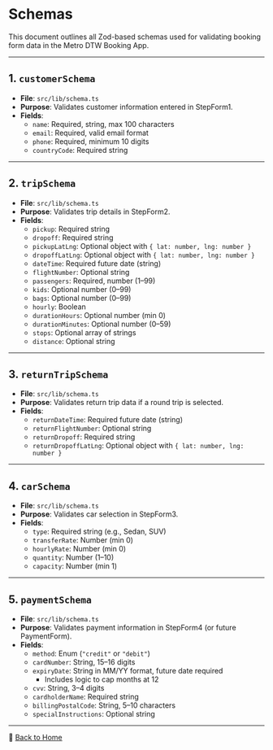# Schemas

This document outlines all Zod-based schemas used for validating booking form data in the Metro DTW Booking App.

---

## 1. `customerSchema`

- **File**: `src/lib/schema.ts`
- **Purpose**: Validates customer information entered in StepForm1.
- **Fields**:
  - `name`: Required, string, max 100 characters
  - `email`: Required, valid email format
  - `phone`: Required, minimum 10 digits
  - `countryCode`: Required string

---

## 2. `tripSchema`

- **File**: `src/lib/schema.ts`
- **Purpose**: Validates trip details in StepForm2.
- **Fields**:
  - `pickup`: Required string
  - `dropoff`: Required string
  - `pickupLatLng`: Optional object with `{ lat: number, lng: number }`
  - `dropoffLatLng`: Optional object with `{ lat: number, lng: number }`
  - `dateTime`: Required future date (string)
  - `flightNumber`: Optional string
  - `passengers`: Required, number (1–99)
  - `kids`: Optional number (0–99)
  - `bags`: Optional number (0–99)
  - `hourly`: Boolean
  - `durationHours`: Optional number (min 0)
  - `durationMinutes`: Optional number (0–59)
  - `stops`: Optional array of strings
  - `distance`: Optional string

---

## 3. `returnTripSchema`

- **File**: `src/lib/schema.ts`
- **Purpose**: Validates return trip data if a round trip is selected.
- **Fields**:
  - `returnDateTime`: Required future date (string)
  - `returnFlightNumber`: Optional string
  - `returnDropoff`: Required string
  - `returnDropoffLatLng`: Optional object with `{ lat: number, lng: number }`

---

## 4. `carSchema`

- **File**: `src/lib/schema.ts`
- **Purpose**: Validates car selection in StepForm3.
- **Fields**:
  - `type`: Required string (e.g., Sedan, SUV)
  - `transferRate`: Number (min 0)
  - `hourlyRate`: Number (min 0)
  - `quantity`: Number (1–10)
  - `capacity`: Number (min 1)

---

## 5. `paymentSchema`

- **File**: `src/lib/schema.ts`
- **Purpose**: Validates payment information in StepForm4 (or future PaymentForm).
- **Fields**:
  - `method`: Enum (`"credit"` or `"debit"`)
  - `cardNumber`: String, 15–16 digits
  - `expiryDate`: String in MM/YY format, future date required
    - Includes logic to cap months at 12
  - `cvv`: String, 3–4 digits
  - `cardholderName`: Required string
  - `billingPostalCode`: String, 5–10 characters
  - `specialInstructions`: Optional string

---

📌 [Back to Home](README.md)
